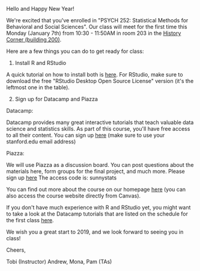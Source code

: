 Hello and Happy New Year!

We're excited that you've enrolled in "PSYCH 252: Statistical Methods for Behavioral and Social Sciences". Our class will meet for the first time this Monday (January 7th) from 10:30 - 11:50AM in room 203 in the [History Corner (building 200)](https://campus-map.stanford.edu/?id=200-203).

Here are a few things you can do to get ready for class:

1. Install R and RStudio

A quick tutorial on how to install both is [here](http://web.cs.ucla.edu/~gulzar/rstudio/index.html). For RStudio, make sure to download the free "RStudio Desktop Open Source License" version (it's the leftmost one in the table).

2. Sign up for Datacamp and Piazza

Datacamp:		

Datacamp provides many great interactive tutorials that teach valuable data science and statistics skills. As part of this course, you'll have free access to all their content. You can sign up [here](https://tinyurl.com/psych252datacamp) (make sure to use your stanford.edu email address)

Piazza:

We will use Piazza as a discussion board. You can post questions about the materials here, form groups for the final project, and much more. Please sign up [here](https://tinyurl.com/psych252piazza) The access code is: sunnystats

You can find out more about the course on our homepage [here](https://psych252.github.io/)  (you can also access the course website directly from Canvas).

If you don't have much experience with R and RStudio yet, you might want to take a look at the Datacamp tutorials that are listed on the schedule for the first class [here](https://psych252.github.io/#schedule).

We wish you a great start to 2019, and we look forward to seeing you in class!

Cheers,

Tobi (Instructor)
Andrew, Mona, Pam (TAs)